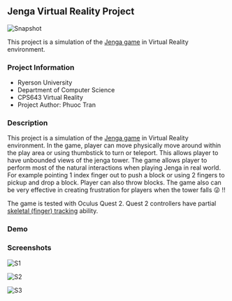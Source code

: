 ## Jenga Virtual Reality Project

![Snapshot](/cps643-project/docs/assets/images/snapshot.png)

This project is a simulation of the [Jenga game](https://en.wikipedia.org/wiki/Jenga) in Virtual Reality environment.

### Project Information

 - Ryerson University
 - Department of Computer Science
 - CPS643 Virtual Reality
 - Project Author: Phuoc Tran

### Description

This project is a simulation of the [Jenga game](https://en.wikipedia.org/wiki/Jenga) in Virtual Reality environment. In the game, player can move physically move around within the play area or using thumbstick to turn or teleport. This allows player to have unbounded views of the jenga tower. The game allows player to perform most of the natural interactions when playing Jenga in real world. For example pointing 1 index finger out to push a block or using 2 fingers to pickup and drop a block. Player can also throw blocks. The game also can be very effective in creating frustration for players when the tower falls 😜 !!

The game is tested with Oculus Quest 2. Quest 2 controllers have partial [skeletal (finger) tracking](https://valvesoftware.github.io/steamvr_unity_plugin/articles/Skeleton-Input.html) ability.

### Demo

### Screenshots

![S1](/cps643-project/docs/assets/images/s1.png)

![S2](/cps643-project/docs/assets/images/s2.png)

![S3](/cps643-project/docs/assets/images/s3.png)
